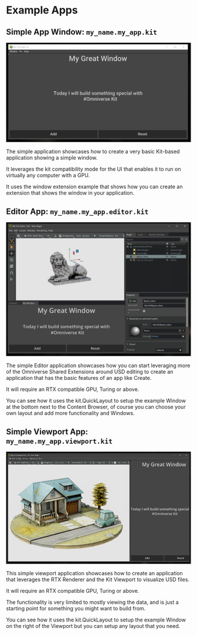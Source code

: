 # Example Apps

## Simple App Window: `my_name.my_app.kit`

![Simple App Window](./images/simple_app_window.png)

The simple application showcases how to create a very basic Kit-based application showing a simple window.

It leverages the kit compatibility mode for the UI that enables it to run on virtually any computer with a GPU.

It uses the window extension example that shows how you can create an extension that shows the window in your application.

## Editor App: `my_name.my_app.editor.kit`

![Editor App](./images/editor_app.png)

The simple Editor application showcases how you can start leveraging more of the Omniverse Shared Extensions around USD editing to create an application that has the basic features of an app like Create.

It will require an RTX compatible GPU, Turing or above.

You can see how it uses the kit.QuickLayout to setup the example Window at the bottom next to the Content Browser, of course you can choose your own layout and add more functionality and Windows.


## Simple Viewport App: `my_name.my_app.viewport.kit`

![Simple Viewport App](./images/simple_viewport_app.png)

This simple viewport application showcases how to create an application that leverages the RTX Renderer and the Kit Viewport to visualize USD files.

It will require an RTX compatible GPU, Turing or above.

The functionality is very limited to mostly viewing the data, and is just a starting point for something you might want to build from.

You can see how it uses the kit.QuickLayout to setup the example Window on the right of the Viewport but you can setup any layout that you need.
